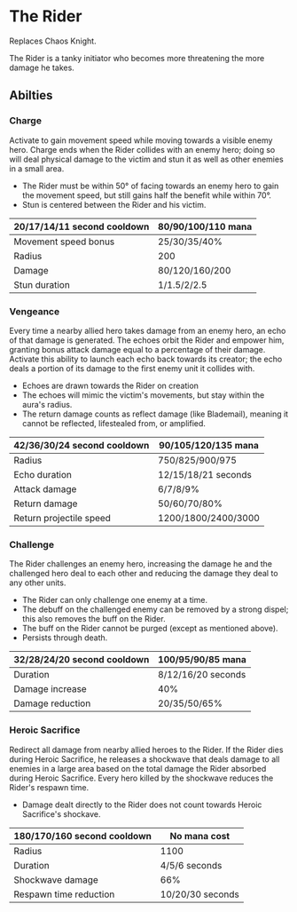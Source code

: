 # The Rider

Replaces Chaos Knight.

The Rider is a tanky initiator who becomes more threatening the more damage he takes.

## Abilties

### Charge

Activate to gain movement speed while moving towards a visible enemy hero. Charge ends when the Rider collides with an enemy hero;
doing so will deal physical damage to the victim and stun it as well as other enemies in a small area.
 - The Rider must be within 50° of facing towards an enemy hero to gain the movement speed, but still gains half the benefit while within 70°.
 - Stun is centered between the Rider and his victim.

| 20/17/14/11 second cooldown | 80/90/100/110 mana |
|---|---|
| Movement speed bonus | 25/30/35/40% |
| Radius | 200 |
| Damage | 80/120/160/200 |
| Stun duration | 1/1.5/2/2.5 |

### Vengeance

Every time a nearby allied hero takes damage from an enemy hero, an echo of that damage is generated.
The echoes orbit the Rider and empower him, granting bonus attack damage equal to a percentage of their damage.
Activate this ability to launch each echo back towards its creator; the echo deals a portion of its damage to the first enemy unit it collides with.
 - Echoes are drawn towards the Rider on creation
 - The echoes will mimic the victim's movements, but stay within the aura's radius.
 - The return damage counts as reflect damage (like Blademail), meaning it cannot be reflected, lifestealed from, or amplified.

| 42/36/30/24 second cooldown | 90/105/120/135 mana |
|---|---|
| Radius | 750/825/900/975 |
| Echo duration | 12/15/18/21 seconds |
| Attack damage | 6/7/8/9% |
| Return damage | 50/60/70/80% |
| Return projectile speed | 1200/1800/2400/3000 |

### Challenge

The Rider challenges an enemy hero, increasing the damage he and the challenged hero deal to each other and reducing the damage they deal to any other units.
 - The Rider can only challenge one enemy at a time.
 - The debuff on the challenged enemy can be removed by a strong dispel; this also removes the buff on the Rider.
 - The buff on the Rider cannot be purged (except as mentioned above).
 - Persists through death.

| 32/28/24/20 second cooldown | 100/95/90/85 mana |
|---|---|
| Duration | 8/12/16/20 seconds |
| Damage increase | 40% |
| Damage reduction | 20/35/50/65% |

### Heroic Sacrifice

Redirect all damage from nearby allied heroes to the Rider. If the Rider dies during Heroic Sacrifice, he releases a shockwave
that deals damage to all enemies in a large area based on the total damage the Rider absorbed during Heroic Sacrifice.
Every hero killed by the shockwave reduces the Rider's respawn time.
 - Damage dealt directly to the Rider does not count towards Heroic Sacrifice's shockave.

| 180/170/160 second cooldown | No mana cost |
|---|---|
| Radius | 1100 |
| Duration | 4/5/6 seconds |
| Shockwave damage | 66% |
| Respawn time reduction | 10/20/30 seconds |
